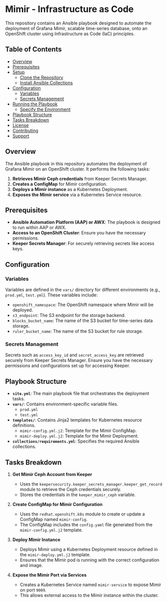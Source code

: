 # Mimir - Infrastructure as Code

This repository contains an Ansible playbook designed to automate the deployment of Grafana Mimir, scalable time-series database, onto an OpenShift cluster using Infrastructure as Code (IaC) principles.

## Table of Contents

- [Overview](#overview)
- [Prerequisites](#prerequisites)
- [Setup](#setup)
  - [Clone the Repository](#clone-the-repository)
  - [Install Ansible Collections](#install-ansible-collections)
- [Configuration](#configuration)
  - [Variables](#variables)
  - [Secrets Management](#secrets-management)
- [Running the Playbook](#running-the-playbook)
  - [Specify the Environment](#specify-the-environment)
- [Playbook Structure](#playbook-structure)
- [Tasks Breakdown](#tasks-breakdown)
- [License](#license)
- [Contributing](#contributing)
- [Support](#support)

## Overview

The Ansible playbook in this repository automates the deployment of Grafana Mimir on an OpenShift cluster. It performs the following tasks:

1. **Retrieves Mimir Ceph credentials** from Keeper Secrets Manager.
2. **Creates a ConfigMap** for Mimir configuration.
3. **Deploys a Mimir instance** as a Kubernetes Deployment.
4. **Exposes the Mimir service** via a Kubernetes Service resource.

## Prerequisites

- **Ansible Automation Platform (AAP) or AWX**: The playbook is designed to run within AAP or AWX.
- **Access to an OpenShift Cluster**: Ensure you have the necessary permissions.
- **Keeper Secrets Manager**: For securely retrieving secrets like access keys.

## Configuration

### Variables

Variables are defined in the `vars/` directory for different environments (e.g., `prod.yml`, `test.yml`). These variables include:

- `openshift_namespace`: The OpenShift namespace where Mimir will be deployed.
- `s3_endpoint`: The S3 endpoint for the storage backend.
- `blocks_bucket_name`: The name of the S3 bucket for time-series data storage.
- `ruler_bucket_name`: The name of the S3 bucket for rule storage.

### Secrets Management

Secrets such as `access_key_id` and `secret_access_key` are retrieved securely from Keeper Secrets Manager. Ensure you have the necessary permissions and configurations set up for accessing Keeper.

## Playbook Structure

- **`site.yml`**: The main playbook file that orchestrates the deployment tasks.
- **`vars/`**: Contains environment-specific variable files.
  - `prod.yml`
  - `test.yml`
- **`templates/`**: Contains Jinja2 templates for Kubernetes resource definitions.
  - `mimir-config.yml.j2`: Template for the Mimir ConfigMap.
  - `mimir-deploy.yml.j2`: Template for the Mimir Deployment.
- **`collections/requirements.yml`**: Specifies the required Ansible collections.

## Tasks Breakdown

1. **Get Mimir Ceph Account from Keeper**
   - Uses the `keepersecurity.keeper_secrets_manager.keeper_get_record` module to retrieve the Ceph credentials securely.
   - Stores the credentials in the `keeper_mimir_ceph` variable.
   
2. **Create ConfigMap for Mimir Configuration**
   - Uses the `redhat.openshift.k8s` module to create or update a ConfigMap named `mimir-config`.
   - The ConfigMap includes the `config.yaml` file generated from the `mimir-config.yml.j2` template.

3. **Deploy Mimir Instance**
   - Deploys Mimir using a Kubernetes Deployment resource defined in the `mimir-deploy.yml.j2` template.
   - Ensures that the Mimir pod is running with the correct configuration and image.

4. **Expose the Mimir Port via Services**
   - Creates a Kubernetes Service named `mimir-service` to expose Mimir on port `9009`.
   - This allows external access to the Mimir instance within the cluster.
